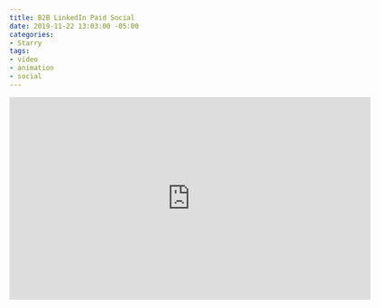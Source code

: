 ```yaml
---
title: B2B LinkedIn Paid Social
date: 2019-11-22 13:03:00 -05:00
categories:
- Starry
tags:
- video
- animation
- social
---
```


<div class="video-widescreen">
	<iframe src="https://player.vimeo.com/video/421626558?&loop=1" width="640" height="360"  frameborder="0" webkitallowfullscreen mozallowfullscreen allowfullscreen allow="autoplay" background="1"></iframe>
</div>
